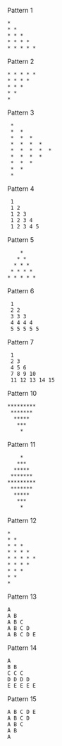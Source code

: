 Pattern 1
```
* 
* * 
* * * 
* * * * 
* * * * * 
```
Pattern 2
```
* * * * * 
* * * * 
* * * 
* * 
*
```
Pattern 3
```
 * 
 *  * 
 *  *  * 
 *  *  *  * 
 *  *  *  *  * 
 *  *  *  * 
 *  *  * 
 *  * 
 * 
```
Pattern 4
```
 1
 1 2
 1 2 3
 1 2 3 4
 1 2 3 4 5
```
Pattern 5
```
    * 
   * * 
  * * * 
 * * * * 
* * * * * 
```
Pattern 6
```
 1
 2 2
 3 3 3
 4 4 4 4
 5 5 5 5 5
```
Pattern 7
```
 1
 2 3
 4 5 6
 7 8 9 10
 11 12 13 14 15
```
Pattern 10
```
*********
 *******
  *****
   ***
    *
```
Pattern 11
```
    *
   ***
  *****
 *******
*********
 *******
  *****
   ***
    *
```
Pattern 12
```
* 
* * 
* * * 
* * * * 
* * * * * 
* * * * 
* * * 
* * 
* 
```
Pattern 13
```
A
A B
A B C
A B C D
A B C D E
```
Pattern 14
```
A 
B B 
C C C 
D D D D 
E E E E E
```
Pattern 15
```
A B C D E 
A B C D 
A B C 
A B 
A
```
